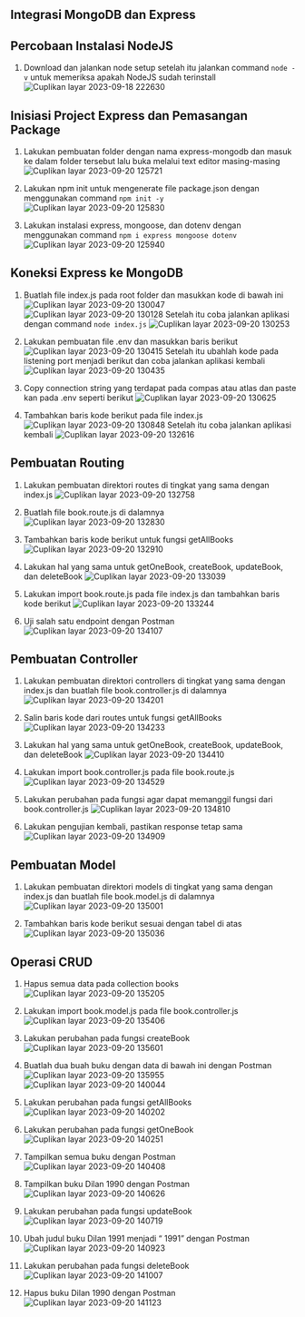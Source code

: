 ## Integrasi MongoDB dan Express

## Percobaan Instalasi NodeJS
1. Download dan jalankan node setup setelah itu jalankan command `node -v` untuk memeriksa apakah NodeJS sudah terinstall
![Cuplikan layar 2023-09-18 222630](https://github.com/dimassputro28/Praktikum-PEMIN/assets/145313055/3a768f89-b1c7-43d2-8fd4-ff007ac5f157)

## Inisiasi Project Express dan Pemasangan Package
1. Lakukan pembuatan folder dengan nama express-mongodb dan masuk ke dalam folder tersebut lalu buka melalui text editor masing-masing
![Cuplikan layar 2023-09-20 125721](https://github.com/dimassputro28/Praktikum-PEMIN/assets/145313055/f771feef-f813-40ed-91ff-48b12b3a0385)

2. Lakukan npm init untuk mengenerate file package.json dengan menggunakan command `npm init -y`
![Cuplikan layar 2023-09-20 125830](https://github.com/dimassputro28/Praktikum-PEMIN/assets/145313055/515e7e75-f411-4dae-9eae-e8467121dee3)

3. Lakukan instalasi express, mongoose, dan dotenv dengan menggunakan command `npm i express mongoose dotenv`
![Cuplikan layar 2023-09-20 125940](https://github.com/dimassputro28/Praktikum-PEMIN/assets/145313055/3b71ef4b-1523-4d5c-8d46-7108ffb19522)

## Koneksi Express ke MongoDB
1. Buatlah file index.js pada root folder dan masukkan kode di bawah ini
![Cuplikan layar 2023-09-20 130047](https://github.com/dimassputro28/Praktikum-PEMIN/assets/145313055/b902c844-a675-473f-83a8-8199e8bf3834)
![Cuplikan layar 2023-09-20 130128](https://github.com/dimassputro28/Praktikum-PEMIN/assets/145313055/fd26a6a6-9259-43cd-af6d-a0311ca83d7f)
Setelah itu coba jalankan aplikasi dengan command `node index.js`
![Cuplikan layar 2023-09-20 130253](https://github.com/dimassputro28/Praktikum-PEMIN/assets/145313055/718613a1-4235-47bd-b630-cbaf19f19280)

2. Lakukan pembuatan file .env dan masukkan baris berikut
![Cuplikan layar 2023-09-20 130415](https://github.com/dimassputro28/Praktikum-PEMIN/assets/145313055/20559425-e11c-43fd-8ac9-b5c4fd8ef115)
Setelah itu ubahlah kode pada listening port menjadi berikut dan coba jalankan aplikasi kembali
![Cuplikan layar 2023-09-20 130435](https://github.com/dimassputro28/Praktikum-PEMIN/assets/145313055/d479bc74-2f8b-49af-ae7c-0cfca21b438e)

3. Copy connection string yang terdapat pada compas atau atlas dan paste kan pada .env seperti berikut
![Cuplikan layar 2023-09-20 130625](https://github.com/dimassputro28/Praktikum-PEMIN/assets/145313055/11b35466-5c50-4956-9412-2d49355fef98)

4. Tambahkan baris kode berikut pada file index.js
![Cuplikan layar 2023-09-20 130848](https://github.com/dimassputro28/Praktikum-PEMIN/assets/145313055/da686013-7025-4e9d-8484-cebc89083a2e)
Setelah itu coba jalankan aplikasi kembali
![Cuplikan layar 2023-09-20 132616](https://github.com/dimassputro28/Praktikum-PEMIN/assets/145313055/3052d467-fcb8-42c2-87f7-404077dc0ae3)

## Pembuatan Routing
1. Lakukan pembuatan direktori routes di tingkat yang sama dengan index.js
![Cuplikan layar 2023-09-20 132758](https://github.com/dimassputro28/Praktikum-PEMIN/assets/145313055/f04a788f-cba7-4265-895a-8275f69b4607)

2. Buatlah file book.route.js di dalamnya
![Cuplikan layar 2023-09-20 132830](https://github.com/dimassputro28/Praktikum-PEMIN/assets/145313055/521316f9-850b-408b-b744-ab78fbaba1f4)

3. Tambahkan baris kode berikut untuk fungsi getAllBooks
![Cuplikan layar 2023-09-20 132910](https://github.com/dimassputro28/Praktikum-PEMIN/assets/145313055/8fabb3b2-6e5b-47e1-a5d6-12cf7c3eb025)

4. Lakukan hal yang sama untuk getOneBook, createBook, updateBook, dan deleteBook
![Cuplikan layar 2023-09-20 133039](https://github.com/dimassputro28/Praktikum-PEMIN/assets/145313055/b38b9ea7-9ca2-47de-9a15-08a76cf3c1af)

5. Lakukan import book.route.js pada file index.js dan tambahkan baris kode berikut
![Cuplikan layar 2023-09-20 133244](https://github.com/dimassputro28/Praktikum-PEMIN/assets/145313055/c204ebed-a1ab-4ba8-91b4-b63c4be1c5b0)

6. Uji salah satu endpoint dengan Postman
![Cuplikan layar 2023-09-20 134107](https://github.com/dimassputro28/Praktikum-PEMIN/assets/145313055/bad2a0f9-92b8-490d-9c6a-c64c6e8c2411)

## Pembuatan Controller

1. Lakukan pembuatan direktori controllers di tingkat yang sama dengan index.js dan buatlah file book.controller.js di dalamnya
![Cuplikan layar 2023-09-20 134201](https://github.com/dimassputro28/Praktikum-PEMIN/assets/145313055/5094973b-532c-4e85-9a26-870a1c1889b8)

2. Salin baris kode dari routes untuk fungsi getAllBooks
![Cuplikan layar 2023-09-20 134233](https://github.com/dimassputro28/Praktikum-PEMIN/assets/145313055/5a956c6d-ead8-4018-99b8-865e6dcb8de6)

3. Lakukan hal yang sama untuk getOneBook, createBook, updateBook, dan deleteBook
![Cuplikan layar 2023-09-20 134410](https://github.com/dimassputro28/Praktikum-PEMIN/assets/145313055/fcc674a7-9915-43de-b90a-52ae88b87da6)

4. Lakukan import book.controller.js pada file book.route.js
![Cuplikan layar 2023-09-20 134529](https://github.com/dimassputro28/Praktikum-PEMIN/assets/145313055/4738fc66-5604-413e-9fbf-d0172c1e964b)

5. Lakukan perubahan pada fungsi agar dapat memanggil fungsi dari book.controller.js
![Cuplikan layar 2023-09-20 134810](https://github.com/dimassputro28/Praktikum-PEMIN/assets/145313055/a50baf83-e695-4b8b-9374-754f4ef2c3f3)

6. Lakukan pengujian kembali, pastikan response tetap sama
![Cuplikan layar 2023-09-20 134909](https://github.com/dimassputro28/Praktikum-PEMIN/assets/145313055/f2df3498-0662-44ed-ab26-5d38cc32646f)

## Pembuatan Model
1. Lakukan pembuatan direktori models di tingkat yang sama dengan index.js dan buatlah file book.model.js di dalamnya
![Cuplikan layar 2023-09-20 135001](https://github.com/dimassputro28/Praktikum-PEMIN/assets/145313055/601e679a-7922-479c-96cc-930f53282a5c)

2. Tambahkan baris kode berikut sesuai dengan tabel di atas
![Cuplikan layar 2023-09-20 135036](https://github.com/dimassputro28/Praktikum-PEMIN/assets/145313055/8c0e6437-67ea-4b55-8d22-6250b69019cd)

## Operasi CRUD
1. Hapus semua data pada collection books
![Cuplikan layar 2023-09-20 135205](https://github.com/dimassputro28/Praktikum-PEMIN/assets/145313055/98dd08ad-d172-4e68-b808-515b9b6e0b5f)

2. Lakukan import book.model.js pada file book.controller.js
![Cuplikan layar 2023-09-20 135406](https://github.com/dimassputro28/Praktikum-PEMIN/assets/145313055/97da792f-5f98-4a9b-a9b2-f4bd8db7c18f)

3. Lakukan perubahan pada fungsi createBook
![Cuplikan layar 2023-09-20 135601](https://github.com/dimassputro28/Praktikum-PEMIN/assets/145313055/858831c1-81c7-485c-9b95-ad8ef0f656ca)

4. Buatlah dua buah buku dengan data di bawah ini dengan Postman
![Cuplikan layar 2023-09-20 135955](https://github.com/dimassputro28/Praktikum-PEMIN/assets/145313055/9a27ad53-f9b8-4a0d-9318-86d01f653a0a)
![Cuplikan layar 2023-09-20 140044](https://github.com/dimassputro28/Praktikum-PEMIN/assets/145313055/814772e8-9b80-4927-ba1f-d919c3c7b1df)

5. Lakukan perubahan pada fungsi getAllBooks
![Cuplikan layar 2023-09-20 140202](https://github.com/dimassputro28/Praktikum-PEMIN/assets/145313055/54febfc2-4885-45ed-8e02-f08ee3cf8542)

6. Lakukan perubahan pada fungsi getOneBook
![Cuplikan layar 2023-09-20 140251](https://github.com/dimassputro28/Praktikum-PEMIN/assets/145313055/7764f472-76e2-4f06-a74a-5d63181ab538)

7. Tampilkan semua buku dengan Postman
![Cuplikan layar 2023-09-20 140408](https://github.com/dimassputro28/Praktikum-PEMIN/assets/145313055/9d722398-ce03-4bd0-80d4-21eaa57eb91d)

8. Tampilkan buku Dilan 1990 dengan Postman
![Cuplikan layar 2023-09-20 140626](https://github.com/dimassputro28/Praktikum-PEMIN/assets/145313055/13b348b6-4d8c-4553-80dc-49bf49148199)

9. Lakukan perubahan pada fungsi updateBook
![Cuplikan layar 2023-09-20 140719](https://github.com/dimassputro28/Praktikum-PEMIN/assets/145313055/0bcebac7-a0d5-4785-b807-2f9f4927d3f9)

10. Ubah judul buku Dilan 1991 menjadi “<NAMA PANGGILAN> 1991” dengan Postman
![Cuplikan layar 2023-09-20 140923](https://github.com/dimassputro28/Praktikum-PEMIN/assets/145313055/688edbce-f036-460f-920a-f262c7e75bb4)

11. Lakukan perubahan pada fungsi deleteBook
![Cuplikan layar 2023-09-20 141007](https://github.com/dimassputro28/Praktikum-PEMIN/assets/145313055/29c61bfb-2889-42ec-898c-c17cb44c78fa)

12. Hapus buku Dilan 1990 dengan Postman
![Cuplikan layar 2023-09-20 141123](https://github.com/dimassputro28/Praktikum-PEMIN/assets/145313055/ead046f5-fd56-4348-b0ab-d33f9690395a)
